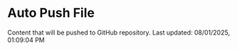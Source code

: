 # Auto Push File

Content that will be pushed to GitHub repository.
Last updated: 08/01/2025, 01:09:04 PM